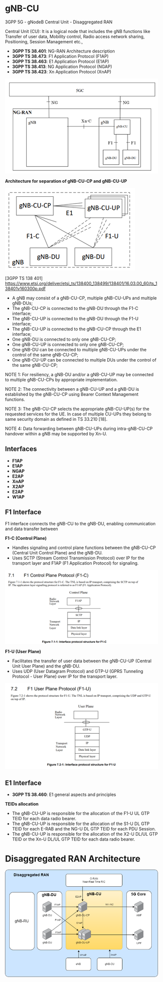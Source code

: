 # gNB-CU
3GPP 5G - gNodeB Central Unit - Disaggregated RAN 

Central Unit (CU): It is a logical node that includes the gNB functions like Transfer of user data, Mobility control, Radio access network sharing, Positioning, Session Management etc.,


- **3GPP TS 38.401**:  NG-RAN Architecture description
- **3GPP TS 38.473**:  F1 Application Protocol (F1AP)
- **3GPP TS 38.463**:  E1 Application Protocol (E1AP) 
- **3GPP TS 38.413**:  NG Application Protocol (NGAP)
- **3GPP TS 38.423**:  Xn Application Protocol (XnAP)



![plot](https://github.com/Anil79/gNB-CU/blob/main/ng_ran_architecture.png)

**Architecture for separation of gNB-CU-CP and gNB-CU-UP**

![plot](https://github.com/Anil79/gNB-CU/blob/main/gnb_cu.png)

[3GPP TS 138 401]
https://www.etsi.org/deliver/etsi_ts/138400_138499/138401/16.03.00_60/ts_138401v160300p.pdf

- A gNB may consist of a gNB-CU-CP, multiple gNB-CU-UPs and multiple gNB-DUs; 
- The gNB-CU-CP is connected to the gNB-DU through the F1-C interface; 
- The gNB-CU-UP is connected to the gNB-DU through the F1-U interface; 
- The gNB-CU-UP is connected to the gNB-CU-CP through the E1 interface; 
- One gNB-DU is connected to only one gNB-CU-CP; 
- One gNB-CU-UP is connected to only one gNB-CU-CP; 
- One gNB-DU can be connected to multiple gNB-CU-UPs under the control of the same gNB-CU-CP; 
- One gNB-CU-UP can be connected to multiple DUs under the control of the same gNB-CU-CP; 

NOTE 1: For resiliency, a gNB-DU and/or a gNB-CU-UP may be connected to multiple gNB-CU-CPs by appropriate implementation. 

NOTE 2: The connectivity between a gNB-CU-UP and a gNB-DU is established by the gNB-CU-CP using Bearer Context Management functions. 

NOTE 3: The gNB-CU-CP selects the appropriate gNB-CU-UP(s) for the requested services for the UE. In case of multiple CU-UPs they belong to same security domain as defined in TS 33.210 [18]. 

NOTE 4: Data forwarding between gNB-CU-UPs during intra-gNB-CU-CP handover within a gNB may be supported by Xn-U.

## Interfaces

- **F1AP**
- **E1AP**
- **NGAP**
- **E2AP**
- **XnAP**
- **X2AP**
- **E2AP**
- **W1AP**



## F1 Interface  

F1 interface connects the gNB-CU to the gNB-DU, enabling communication and data transfer between

**F1-C (Control Plane)**  
- Handles signaling and control plane functions between the gNB-CU-CP (Central Unit Control Plane) and the gNB-DU.
- Uses SCTP (Stream Control Transmission Protocol) over IP for the transport layer and F1AP (F1 Application Protocol) for signaling. 

![plot](https://github.com/Anil79/gNB-CU/blob/main/f1_c_ps.png)

**F1-U (User Plane)**  
- Facilitates the transfer of user data between the gNB-CU-UP (Central Unit User Plane) and the gNB-DU. 
- Uses UDP (User Datagram Protocol) and GTP-U (GPRS Tunneling Protocol - User Plane) over IP for the transport layer.

![plot](https://github.com/Anil79/gNB-CU/blob/main/f1_u_ps.png)


## E1 Interface
- **3GPP TS 38.460**:  E1 general aspects and principles

**TEIDs allocation**
- The gNB-CU-UP is responsible for the allocation of the F1-U UL GTP TEID for each data radio bearer. 
- The gNB-CU-UP is responsible for the allocation of the S1-U DL GTP TEID for each E-RAB and the NG-U DL GTP TEID for each PDU Session. 
- The gNB-CU-UP is responsible for the allocation of the X2-U DL/UL GTP TEID or the Xn-U DL/UL GTP TEID for each data radio bearer.


# Disaggregated RAN Architecture

![plot](https://github.com/Anil79/gNB-CU/blob/main/gNB_CU_DIA.png)











